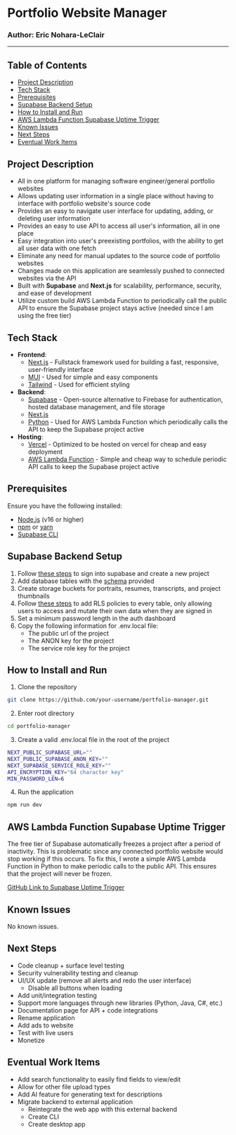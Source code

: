 # Portfolio Website Manager

### Author: Eric Nohara-LeClair

---

## Table of Contents

- [Project Description](#project-description)
- [Tech Stack](#tech-stack)
- [Prerequisites](#prerequisites)
- [Supabase Backend Setup](#supabase-backend-setup)
- [How to Install and Run](#how-to-install-and-run)
- [AWS Lambda Function Supabase Uptime Trigger](#aws-lambda-function-supabase-uptime-trigger)
- [Known Issues](#known-issues)
- [Next Steps](#next-steps)
- [Eventual Work Items](#eventual-work-items)

## Project Description

- All in one platform for managing software engineer/general portfolio websites
- Allows updating user information in a single place without having to interface with portfolio website's source code
- Provides an easy to navigate user interface for updating, adding, or deleting user information
- Provides an easy to use API to access all user's information, all in one place
- Easy integration into user's preexisting portfolios, with the ability to get all user data with one fetch
- Eliminate any need for manual updates to the source code of portfolio websites
- Changes made on this application are seamlessly pushed to connected websites via the API
- Built with **Supabase** and **Next.js** for scalability, performance, security, and ease of development
- Utilize custom build AWS Lambda Function to periodically call the public API to ensure the Supabase project stays active (needed since I am using the free tier)

## Tech Stack

- **Frontend**:
  - [Next.js](https://nextjs.org/) - Fullstack framework used for building a fast, responsive, user-friendly interface
  - [MUI](https://mui.com/) - Used for simple and easy components
  - [Tailwind](https://tailwindcss.com/) - Used for efficient styling
- **Backend**:
  - [Supabase](https://supabase.com/) - Open-source alternative to Firebase for authentication, hosted database management, and file storage
  - [Next.js](https://nextjs.org)
  - [Python](https://www.python.org/) - Used for AWS Lambda Function which periodically calls the API to keep the Supabase project active
- **Hosting**:
  - [Vercel](https://vercel.com/) - Optimized to be hosted on vercel for cheap and easy deployment
  - [AWS Lambda Function](https://aws.amazon.com/lambda/) - Simple and cheap way to schedule periodic API calls to keep the Supabase project active

## Prerequisites

Ensure you have the following installed:

- [Node.js](https://nodejs.org/) (v16 or higher)
- [npm](https://www.npmjs.com/) or [yarn](https://yarnpkg.com/)
- [Supabase CLI](https://supabase.com/docs/guides/cli)

## Supabase Backend Setup

1. Follow [these steps](https://supabase.com/docs/guides/getting-started) to sign into supabase and create a new project
2. Add database tables with the [schema](./doc/assets/schema.pdf) provided
3. Create storage buckets for portraits, resumes, transcripts, and project thumbnails
4. Follow [these steps](https://supabase.com/docs/guides/database/postgres/row-level-security) to add RLS policies to every table, only allowing users to access and mutate their own data when they are signed in
5. Set a minimum password length in the auth dashboard
6. Copy the following information for .env.local file:
   - The public url of the project
   - The ANON key for the project
   - The service role key for the project

## How to Install and Run

1. Clone the repository

```bash
git clone https://github.com/your-username/portfolio-manager.git
```

2. Enter root directory

```bash
cd portfolio-manager
```

3. Create a valid .env.local file in the root of the project

```bash
NEXT_PUBLIC_SUPABASE_URL=""
NEXT_PUBLIC_SUPABASE_ANON_KEY=""
NEXT_SUPABASE_SERVICE_ROLE_KEY=""
API_ENCRYPTION_KEY="64 character key"
MIN_PASSWORD_LEN=6
```

4. Run the application

```bash
npm run dev
```

## AWS Lambda Function Supabase Uptime Trigger

The free tier of Supabase automatically freezes a project after a period of inactivity. This is problematic since any connected portfolio website would stop working if this occurs. To fix this, I wrote a simple AWS Lambda Function in Python to make periodic calls to the public API. This ensures that the project will never be frozen.

[GitHub Link to Supabase Uptime Trigger](https://github.com/EricNohara/Portfolio-Manager-Supabase-Trigger)

## Known Issues

No known issues.

## Next Steps

- Code cleanup + surface level testing
- Security vulnerability testing and cleanup
- UI/UX update (remove all alerts and redo the user interface)
  - Disable all buttons when loading
- Add unit/integration testing
- Support more languages through new libraries (Python, Java, C#, etc.)
- Documentation page for API + code integrations
- Rename application
- Add ads to website
- Test with live users
- Monetize

## Eventual Work Items

- Add search functionality to easily find fields to view/edit
- Allow for other file upload types
- Add AI feature for generating text for descriptions
- Migrate backend to external application
  - Reintegrate the web app with this external backend
  - Create CLI
  - Create desktop app
